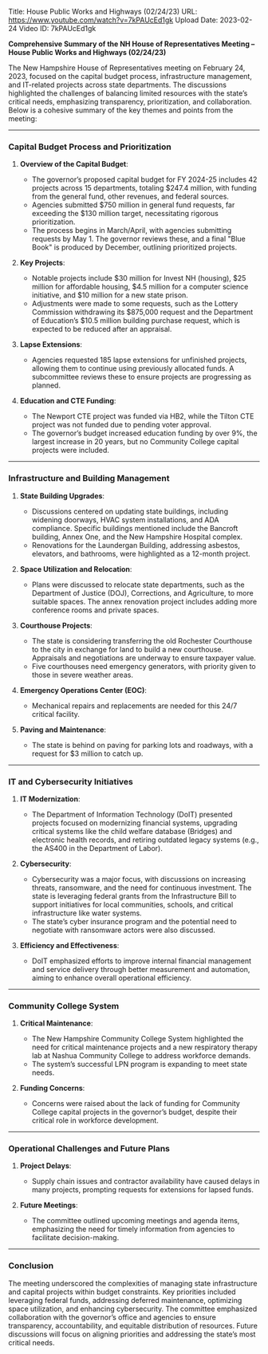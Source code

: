 Title: House Public Works and Highways (02/24/23)
URL: https://www.youtube.com/watch?v=7kPAUcEd1gk
Upload Date: 2023-02-24
Video ID: 7kPAUcEd1gk

**Comprehensive Summary of the NH House of Representatives Meeting – House Public Works and Highways (02/24/23)**

The New Hampshire House of Representatives meeting on February 24, 2023, focused on the capital budget process, infrastructure management, and IT-related projects across state departments. The discussions highlighted the challenges of balancing limited resources with the state’s critical needs, emphasizing transparency, prioritization, and collaboration. Below is a cohesive summary of the key themes and points from the meeting:

---

### **Capital Budget Process and Prioritization**
1. **Overview of the Capital Budget**:
   - The governor’s proposed capital budget for FY 2024-25 includes 42 projects across 15 departments, totaling $247.4 million, with funding from the general fund, other revenues, and federal sources.
   - Agencies submitted $750 million in general fund requests, far exceeding the $130 million target, necessitating rigorous prioritization.
   - The process begins in March/April, with agencies submitting requests by May 1. The governor reviews these, and a final "Blue Book" is produced by December, outlining prioritized projects.

2. **Key Projects**:
   - Notable projects include $30 million for Invest NH (housing), $25 million for affordable housing, $4.5 million for a computer science initiative, and $10 million for a new state prison.
   - Adjustments were made to some requests, such as the Lottery Commission withdrawing its $875,000 request and the Department of Education’s $10.5 million building purchase request, which is expected to be reduced after an appraisal.

3. **Lapse Extensions**:
   - Agencies requested 185 lapse extensions for unfinished projects, allowing them to continue using previously allocated funds. A subcommittee reviews these to ensure projects are progressing as planned.

4. **Education and CTE Funding**:
   - The Newport CTE project was funded via HB2, while the Tilton CTE project was not funded due to pending voter approval.
   - The governor’s budget increased education funding by over 9%, the largest increase in 20 years, but no Community College capital projects were included.

---

### **Infrastructure and Building Management**
1. **State Building Upgrades**:
   - Discussions centered on updating state buildings, including widening doorways, HVAC system installations, and ADA compliance. Specific buildings mentioned include the Bancroft building, Annex One, and the New Hampshire Hospital complex.
   - Renovations for the Laundergan Building, addressing asbestos, elevators, and bathrooms, were highlighted as a 12-month project.

2. **Space Utilization and Relocation**:
   - Plans were discussed to relocate state departments, such as the Department of Justice (DOJ), Corrections, and Agriculture, to more suitable spaces. The annex renovation project includes adding more conference rooms and private spaces.

3. **Courthouse Projects**:
   - The state is considering transferring the old Rochester Courthouse to the city in exchange for land to build a new courthouse. Appraisals and negotiations are underway to ensure taxpayer value.
   - Five courthouses need emergency generators, with priority given to those in severe weather areas.

4. **Emergency Operations Center (EOC)**:
   - Mechanical repairs and replacements are needed for this 24/7 critical facility.

5. **Paving and Maintenance**:
   - The state is behind on paving for parking lots and roadways, with a request for $3 million to catch up.

---

### **IT and Cybersecurity Initiatives**
1. **IT Modernization**:
   - The Department of Information Technology (DoIT) presented projects focused on modernizing financial systems, upgrading critical systems like the child welfare database (Bridges) and electronic health records, and retiring outdated legacy systems (e.g., the AS400 in the Department of Labor).

2. **Cybersecurity**:
   - Cybersecurity was a major focus, with discussions on increasing threats, ransomware, and the need for continuous investment. The state is leveraging federal grants from the Infrastructure Bill to support initiatives for local communities, schools, and critical infrastructure like water systems.
   - The state’s cyber insurance program and the potential need to negotiate with ransomware actors were also discussed.

3. **Efficiency and Effectiveness**:
   - DoIT emphasized efforts to improve internal financial management and service delivery through better measurement and automation, aiming to enhance overall operational efficiency.

---

### **Community College System**
1. **Critical Maintenance**:
   - The New Hampshire Community College System highlighted the need for critical maintenance projects and a new respiratory therapy lab at Nashua Community College to address workforce demands.
   - The system’s successful LPN program is expanding to meet state needs.

2. **Funding Concerns**:
   - Concerns were raised about the lack of funding for Community College capital projects in the governor’s budget, despite their critical role in workforce development.

---

### **Operational Challenges and Future Plans**
1. **Project Delays**:
   - Supply chain issues and contractor availability have caused delays in many projects, prompting requests for extensions for lapsed funds.

2. **Future Meetings**:
   - The committee outlined upcoming meetings and agenda items, emphasizing the need for timely information from agencies to facilitate decision-making.

---

### **Conclusion**
The meeting underscored the complexities of managing state infrastructure and capital projects within budget constraints. Key priorities included leveraging federal funds, addressing deferred maintenance, optimizing space utilization, and enhancing cybersecurity. The committee emphasized collaboration with the governor’s office and agencies to ensure transparency, accountability, and equitable distribution of resources. Future discussions will focus on aligning priorities and addressing the state’s most critical needs.